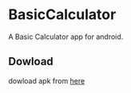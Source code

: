 # BasicCalculator
A Basic Calculator app for android.

## Dowload
dowload apk from [here](https://github.com/HarivardhanR/BasicCalculator/blob/master/calculator.apk)
